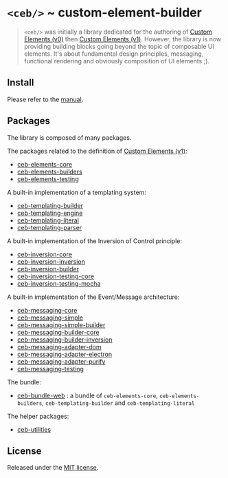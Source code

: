 # `<ceb/>` ~ custom-element-builder

> `<ceb/>` was initially a library dedicated for the authoring of [Custom Elements (v0)] then [Custom Elements (v1)].
> However, the library is now providing building blocks going beyond the topic of composable UI elements.
> It's about fundamental design principles, messaging, functional rendering and obviously composition of UI elements ;).

## Install

Please refer to the [manual](https://tmorin.github.io/ceb).

## Packages

The library is composed of many packages.

The packages related to the definition of [Custom Elements (v1)]:

- [ceb-elements-core](modules/_tmorin_ceb_elements_core.html)
- [ceb-elements-builders](modules/_tmorin_ceb_elements_builders.html)
- [ceb-elements-testing](modules/_tmorin_ceb_elements_testing.html)

A built-in implementation of a templating system:

- [ceb-templating-builder](modules/_tmorin_ceb_templating_builder.html)
- [ceb-templating-engine](modules/_tmorin_ceb_templating_engine.html)
- [ceb-templating-literal](modules/_tmorin_ceb_templating_literal.html)
- [ceb-templating-parser](modules/_tmorin_ceb_templating_parser.html)

A built-in implementation of the Inversion of Control principle:

- [ceb-inversion-core](modules/_tmorin_ceb_inversion_core.html)
- [ceb-inversion-inversion](modules/_tmorin_ceb_inversion_inversion.html)
- [ceb-inversion-builder](modules/_tmorin_ceb_inversion_builder.html)
- [ceb-inversion-testing-core](modules/_tmorin_ceb_inversion_testing_core.html)
- [ceb-inversion-testing-mocha](modules/_tmorin_ceb_inversion_testing_mocha.html)

A built-in implementation of the Event/Message architecture:

- [ceb-messaging-core](modules/_tmorin_ceb_messaging_core.html)
- [ceb-messaging-simple](modules/_tmorin_ceb_messaging_simple.html)
- [ceb-messaging-simple-builder](modules/_tmorin_ceb_messaging_simple_builder.html)
- [ceb-messaging-builder-core](modules/_tmorin_ceb_messaging_builder_core.html)
- [ceb-messaging-builder-inversion](modules/_tmorin_ceb_messaging_builder_inversion.html)
- [ceb-messaging-adapter-dom](modules/_tmorin_ceb_messaging_adapter_dom.html)
- [ceb-messaging-adapter-electron](modules/_tmorin_ceb_messaging_adapter_electron.html)
- [ceb-messaging-adapter-purify](modules/_tmorin_ceb_messaging_adapter_purify.html)
- [ceb-messaging-testing](modules/_tmorin_ceb_messaging_testing.html)

The bundle:

- [ceb-bundle-web](modules/_tmorin_ceb_bundle_web.html) : a bundle of `ceb-elements-core`, `ceb-elements-builders`, `ceb-templating-builder` and `ceb-templating-literal`

The helper packages:

- [ceb-utilities](modules/_tmorin_ceb_utilities.html)

## License

Released under the [MIT license].

[Custom Elements (v0)]: https://www.w3.org/TR/2018/WD-custom-elements-20180216/
[Custom Elements (v1)]: https://html.spec.whatwg.org/multipage/custom-elements.html
[MIT license]: http://opensource.org/licenses/MIT
